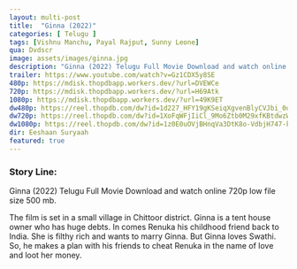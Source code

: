 ```yaml
---
layout: multi-post
title:  "Ginna (2022)"
categories: [ Telugu ]
tags: [Vishnu Manchu, Payal Rajput, Sunny Leone]
qua: Dvdscr
image: assets/images/ginna.jpg
description: "Ginna (2022) Telugu Full Movie Download and watch online 720p low file size 500 mb."
trailer: https://www.youtube.com/watch?v=Gz1CDX5y8SE
480p: https://mdisk.thopdbapp.workers.dev/?url=DVEWCe
720p: https://mdisk.thopdbapp.workers.dev/?url=H69Atk
1080p: https://mdisk.thopdbapp.workers.dev/?url=49K9ET
dw480p: https://reel.thopdb.com/dw?id=1d227_HFY19gKSeiqXgvenBlyCVJbi_0o
dw720p: https://reel.thopdb.com/dw?id=1XoFqWFjIiCl_9Mo6Ztb0M29xfKBtdwzW
dw1080p: https://reel.thopdb.com/dw?id=1z0E0uOVjBHnqVa3DtK8o-VdbjH747-k1
dir: Eeshaan Suryaah
featured: true
---
```


### Story Line:
Ginna (2022) Telugu Full Movie Download and watch online 720p low file size 500 mb.

The film is set in a small village in Chittoor district. Ginna is a tent house owner who has huge debts. In comes Renuka his childhood friend back to India. She is filthy rich and wants to marry Ginna. But Ginna loves Swathi. So, he makes a plan with his friends to cheat Renuka in the name of love and loot her money.




